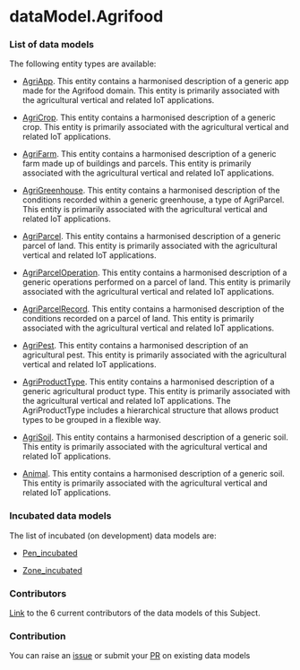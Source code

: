 # dataModel.Agrifood


### List of data models

The following entity types are available:
- [AgriApp](https://github.com/smart-data-models/dataModel.Agrifood/blob/master/AgriApp/README.md). This entity contains a harmonised description of a generic app made for the
Agrifood domain. This entity is primarily associated with the agricultural
vertical and related IoT applications.


- [AgriCrop](https://github.com/smart-data-models/dataModel.Agrifood/blob/master/AgriCrop/README.md). This entity contains a harmonised description of a generic crop. This entity
is primarily associated with the agricultural vertical and related IoT
applications.


- [AgriFarm](https://github.com/smart-data-models/dataModel.Agrifood/blob/master/AgriFarm/README.md). This entity contains a harmonised description of a generic farm made up of
buildings and parcels. This entity is primarily associated with the
agricultural vertical and related IoT applications.


- [AgriGreenhouse](https://github.com/smart-data-models/dataModel.Agrifood/blob/master/AgriGreenhouse/README.md). This entity contains a harmonised description of the conditions recorded
within a generic greenhouse, a type of AgriParcel. This entity is primarily
associated with the agricultural vertical and related IoT applications.


- [AgriParcel](https://github.com/smart-data-models/dataModel.Agrifood/blob/master/AgriParcel/README.md). This entity contains a harmonised description of a generic parcel of land.
This entity is primarily associated with the agricultural vertical and
related IoT applications.


- [AgriParcelOperation](https://github.com/smart-data-models/dataModel.Agrifood/blob/master/AgriParcelOperation/README.md). This entity contains a harmonised description of a generic operations
performed on a parcel of land. This entity is primarily associated with the
agricultural vertical and related IoT applications.


- [AgriParcelRecord](https://github.com/smart-data-models/dataModel.Agrifood/blob/master/AgriParcelRecord/README.md). This entity contains a harmonised description of the conditions recorded on
a parcel of land. This entity is primarily associated with the agricultural
vertical and related IoT applications.


- [AgriPest](https://github.com/smart-data-models/dataModel.Agrifood/blob/master/AgriPest/README.md). This entity contains a harmonised description of an agricultural pest. This
entity is primarily associated with the agricultural vertical and related
IoT applications.


- [AgriProductType](https://github.com/smart-data-models/dataModel.Agrifood/blob/master/AgriProductType/README.md). This entity contains a harmonised description of a generic agricultural
product type. This entity is primarily associated with the agricultural
vertical and related IoT applications. The AgriProductType includes a
hierarchical structure that allows product types to be grouped in a flexible
way.


- [AgriSoil](https://github.com/smart-data-models/dataModel.Agrifood/blob/master/AgriSoil/README.md). This entity contains a harmonised description of a generic soil. This entity
is primarily associated with the agricultural vertical and related IoT
applications.


- [Animal](https://github.com/smart-data-models/dataModel.Agrifood/blob/master/Animal/README.md). This entity contains a harmonised description of a generic soil. This entity
is primarily associated with the agricultural vertical and related IoT
applications.




### Incubated data models
The list of incubated (on development) data models are:

  - [Pen_incubated](https://github.com/smart-data-models/dataModel.Agrifood/tree/master/Pen_incubated)

  - [Zone_incubated](https://github.com/smart-data-models/dataModel.Agrifood/tree/master/Zone_incubated)


### Contributors
[Link](https://github.com/smart-data-models/dataModel.Agrifood/blob/master/CONTRIBUTORS.yaml) to the 6 current contributors of the data models of this Subject.


### Contribution
You can raise an [issue](https://github.com/smart-data-models/dataModel.Agrifood/issues) or submit your [PR](https://github.com/smart-data-models/dataModel.Agrifood/pulls) on existing data models


